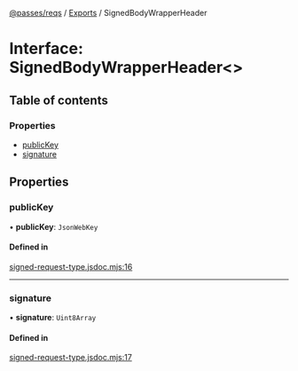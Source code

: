 [@passes/reqs](../README.md) / [Exports](../modules.md) / SignedBodyWrapperHeader

# Interface: SignedBodyWrapperHeader\<\>

## Table of contents

### Properties

- [publicKey](SignedBodyWrapperHeader.md#publickey)
- [signature](SignedBodyWrapperHeader.md#signature)

## Properties

### publicKey

• **publicKey**: `JsonWebKey`

#### Defined in

[signed-request-type.jsdoc.mjs:16](https://github.com/passes-org/passes/blob/76ab3ca/packages/reqs/src/signed-request-type.jsdoc.mjs#L16)

___

### signature

• **signature**: `Uint8Array`

#### Defined in

[signed-request-type.jsdoc.mjs:17](https://github.com/passes-org/passes/blob/76ab3ca/packages/reqs/src/signed-request-type.jsdoc.mjs#L17)
